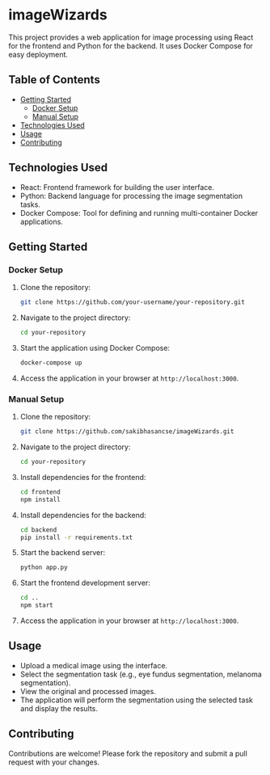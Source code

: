 # imageWizards

This project provides a web application for image processing using React for the frontend and Python for the backend. It uses Docker Compose for easy deployment.

## Table of Contents

- [Getting Started](#getting-started)
  - [Docker Setup](#docker-setup)
  - [Manual Setup](#manual-setup)
- [Technologies Used](#technologies-used)
- [Usage](#usage)
- [Contributing](#contributing)

## Technologies Used

- React: Frontend framework for building the user interface.
- Python: Backend language for processing the image segmentation tasks.
- Docker Compose: Tool for defining and running multi-container Docker applications.

## Getting Started

### Docker Setup

1. Clone the repository:
   ```sh
   git clone https://github.com/your-username/your-repository.git
   ```

2. Navigate to the project directory:
   ```sh
   cd your-repository
   ```

3. Start the application using Docker Compose:
   ```sh
   docker-compose up
   ```

4. Access the application in your browser at `http://localhost:3000`.

### Manual Setup

1. Clone the repository:
   ```sh
   git clone https://github.com/sakibhasancse/imageWizards.git
   ```

2. Navigate to the project directory:
   ```sh
   cd your-repository
   ```

3. Install dependencies for the frontend:
   ```sh
   cd frontend
   npm install
   ```

4. Install dependencies for the backend:
   ```sh
   cd backend
   pip install -r requirements.txt
   ```

5. Start the backend server:
   ```sh
   python app.py
   ```

6. Start the frontend development server:
   ```sh
   cd ..
   npm start
   ```

7. Access the application in your browser at `http://localhost:3000`.

## Usage

- Upload a medical image using the interface.
- Select the segmentation task (e.g., eye fundus segmentation, melanoma segmentation).
- View the original and processed images.
- The application will perform the segmentation using the selected task and display the results.

## Contributing

Contributions are welcome! Please fork the repository and submit a pull request with your changes.
